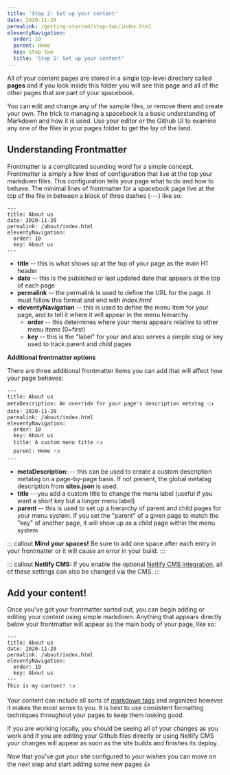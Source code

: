 ```yaml
---
title: 'Step 2: Set up your content' 
date: 2020-11-20
permalink: /getting-started/step-two/index.html
eleventyNavigation:
  order: 10
  parent: Home
  key: Step two 
  title: 'Step 2: Set up your content'
---
```

All of your content pages are stored in a single top-level directory called **pages** and if you look inside this folder you will see this page and all of the other pages that are part of your spacebook.

You can edit and change any of the sample files, or remove them and create your own. The trick to managing a spacebook is a basic understanding of Markdown and how it is used. Use your editor or the Github UI to examine any one of the files in your pages folder to get the lay of the land. 

## Understanding Frontmatter

Frontmatter is a complicated sounding word for a simple concept. Frontmatter is simply a few lines of configuration that live at the top your markdown files. This configuration tells your page what to do and how to behave. The minimal lines of frontmatter for a spacebook page live at the top of the file in between a block of three dashes (---) like so:

```
---
title: About us 
date: 2020-11-20
permalink: /about/index.html
eleventyNavigation:
  order: 10
  key: About us 
---
```

* **title** -- this is what shows up at the top of your page as the main H1 header
* **date** -- this is the published or last updated date that appears at the top of each page
* **permalink** -- the permalink is used to define the URL for the page. It must follow this format and end with *index.html*
* **eleventyNavigation** -- this is used to define the menu item for your page, and to tell it where it will appear in the menu hierarchy.
  * **order** -- this determines where your menu appears relative to other menu items (0=first) 
  * **key** -- this is the "label" for your and also serves a simple slug or key used to track parent and child pages

**Additional frontmatter options**

There are three additional frontmatter items you can add that will affect how your page behaves:

```
---
title: About us 
metaDescription: An override for your page's description metatag 👈 
date: 2020-11-20
permalink: /about/index.html
eleventyNavigation:
  order: 10
  key: About us 
  title: A custom menu title 👈
  parent: Home 👈
---

```

* **metaDescription:** -- this can be used to create a custom description metatag on a page-by-page basis. If not present, the global metatag description from **sites.json** is used.
* **title** -- you add a custom title to change the menu label (useful if you want a short key but a longer menu label) 
* **parent** -- this is used to set up a hierarchy of parent and child pages for your menu system. If you set the "parent" of a given page to match the "key" of another page, it will show up as a child page within the menu system.

::: callout
**Mind your spaces!** Be sure to add one space after each entry in your frontmatter or it will cause an error in your build.
:::

::: callout
**Netlify CMS:** If you enable the optional [Netlify CMS integration](/netlifycms), all of these settings can also be changed via the CMS.
:::

## Add your content! 

Once you've got your frontmatter sorted out, you can begin adding or editing your content using simple markdown. Anything that appears directly below your frontmatter will appear as the main body of your page, like so:

```
---
title: About us 
date: 2020-11-20
permalink: /about/index.html
eleventyNavigation:
  order: 10
  key: About us 
---
This is my content! 👈

```

Your content can include all sorts of [markdown tags](/markdown) and organized however it makes the most sense to you. It is best to use consistent formatting techniques throughout your pages to keep them looking good. 

If you are working locally, you should be seeing all of your changes as you work and if you are editing your Github files directly or using Netlify CMS your changes will appear as soon as the site builds and finishes its deploy.




Now that you've got your site configured to your wishes you can move on the next step and start adding some new pages 👍